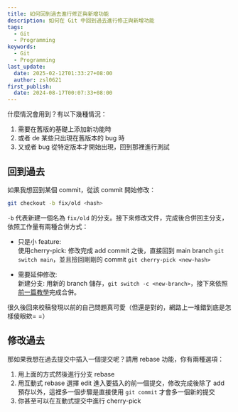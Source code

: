 ```yaml
---
title: 如何回到過去進行修正與新增功能
description: 如何在 Git 中回到過去進行修正與新增功能
tags:
  - Git
  - Programming
keywords:
  - Git
  - Programming
last_update:
  date: 2025-02-12T01:33:27+08:00
  author: zsl0621
first_publish:
  date: 2024-08-17T00:07:33+08:00
---
```


什麼情況會用到？有以下幾種情況：

1. 需要在舊版的基礎上添加新功能時
2. 或者 de 某些只出現在舊版本的 bug 時
3. 又或者 bug 從特定版本才開始出現，回到那裡進行測試

## 回到過去

如果我想回到某個 commit，從該 commit 開始修改：

```sh
git checkout -b fix/old <hash>
```

`-b` 代表新建一個名為 `fix/old` 的分支。接下來修改文件，完成後合併回主分支，依照工作量有兩種合併方式：

- 只是小 feature:  
使用cherry-pick: 修改完成 add commit 之後，直接回到 main branch `git switch main`，並且撿回剛剛的 commit `git cherry-pick <new-hash>`

- 需要延伸修改:  
新建分支: 用新的 branch 儲存，`git switch -c <new-branch>`，接下來依照[前一篇教學](../remote/collaboration-best-practice)完成合併。

很久後回來校稿發現以前的自己問題真可愛（但還是對的，網路上一堆錯到底是怎樣傻眼欸= =）

## 修改過去

那如果我想在過去提交中插入一個提交呢？請用 rebase 功能，你有兩種選項：

1. 用上面的方式然後進行分支 rebase
2. 用互動式 rebase 選擇 edit 進入要插入的前一個提交，修改完成後除了 add 預存以外，這裡多一個步驟是直接使用 `git commit` 才會多一個新的提交
3. 你甚至可以在互動式提交中進行 cherry-pick
